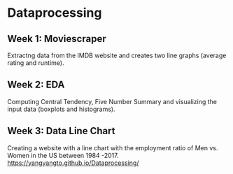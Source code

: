# Dataprocessing

## Week 1: Moviescraper 
Extractng data from the IMDB website and creates two line graphs (average rating and runtime).

## Week 2: EDA
Computing Central Tendency, Five Number Summary and visualizing the input data (boxplots and histograms). 

## Week 3: Data Line Chart
Creating a website with a line chart with the employment ratio of Men vs. Women in the US between 1984 -2017.
https://yangyangto.github.io/Dataprocessing/
